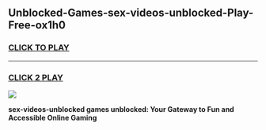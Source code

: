 
## Unblocked-Games-sex-videos-unblocked-Play-Free-ox1h0
<h3>
<a href="https://premium76.site?title=sex-videos-unblocked&ref=20M">CLICK TO PLAY</a></h3>
<hr>

<h3>
<a href="https://premium76.site?title=sex-videos-unblocked&ref=20M">CLICK 2 PLAY</a>
  
</h3>

<a href="https://premium76.site?title=sex-videos-unblocked&ref=19M"><img src="https://clearcache.store/games.png"></a>


**sex-videos-unblocked games unblocked: Your Gateway to Fun and Accessible Online Gaming**
